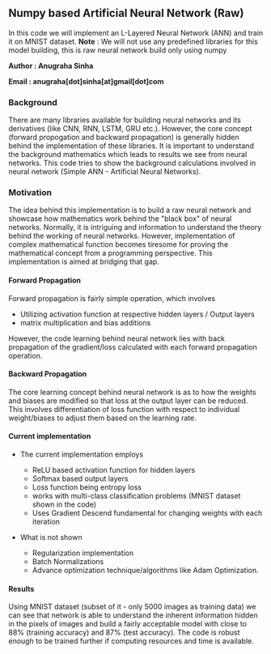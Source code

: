 ## Numpy based Artificial Neural Network (Raw)

In this code we will implement an L-Layered Neural Network (ANN) and train it on MNIST dataset.
**Note** : We will not use any predefined libraries for this model building, this is raw neural network build only using numpy

**Author : Anugraha Sinha**

**Email : anugraha[dot]sinha[at]gmail[dot]com**

### Background
There are many libraries available for building neural networks and its derivatives (like CNN, RNN, LSTM, GRU etc.). However, the core concept (forward propogation and backward propagation) is generally hidden behind the implementation of these libraries. 
It is important to understand the background mathematics which leads to results we see from neural networks. This code tries to show the background calculations involved in neural network (Simple ANN - Artificial Neural Networks).

### Motivation
The idea behind this implementation is to build a raw neural network and showcase how mathematics work behind the "black box" of neural networks. Normally, it is intriguing and information to understand the theory behind the working of neural networks. However, implementation of complex mathematical function becomes tiresome for proving the mathematical concept from a programming perspective. This implementation is aimed at bridging that gap.

#### Forward Propagation
Forward propagation is fairly simple operation, which involves 
- Utilizing activation function at respective hidden layers / Output layers
- matrix multiplication and bias additions

However, the code learning behind neural network lies with back propagation of the gradient/loss calculated with each forward propagation operation.

#### Backward Propagation
The core learning concept behind neural network is as to how the weights and biases are modified so that loss at the output layer can be reduced.
This involves differentiation of loss function with respect to individual weight/biases to adjust them based on the learning rate.


#### Current implementation

- The current implementation employs
  - ReLU based activation function for hidden layers
  - Softmax based output layers
  - Loss function being entropy loss
  - works with multi-class classification problems (MNIST dataset shown in the code)
  - Uses Gradient Descend fundamental for changing weights with each iteration
  
- What is not shown
  - Regularization implementation
  - Batch Normalizations
  - Advance optimization technique/algorithms like Adam Optimization.
  
#### Results
Using MNIST dataset (subset of it - only 5000 images as training data) we can see that network is able to understand the inherent information hidden in the pixels of images and build a fairly acceptable model with close to 88% (training accuracy) and 87% (test accuracy). The code is robust enough to be trained further if computing resources and time is available.